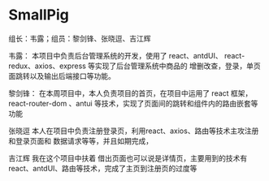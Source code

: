# SmallPig

组长：韦露；组员：黎剑锋、张晓逗、吉江辉

韦露：
本项目中负责后台管理系统的开发，使用了 react、antdUI、
react-redux、axios、express 等实现了后台管理系统中商品的
增删改查，登录，单页面跳转以及输出后端接口等功能。

黎剑锋：
在本周项目中，本人负责项目的首页，在项目中运用了 react 框架，react-router-dom
、antui 等技术，实现了页面间的跳转和组件内的路由嵌套等功能

张晓逗
  本人在项目中负责注册登录页，利用react、axios、路由等技术主攻注册和登录页面和
  数据请求等等，并且如期完成，

吉江辉
    我在这个项目中扶着 借出页面也可以说是详情页，主要用到的技术有react、antdUI、路由等技术，完成了主页到注册页的过度等